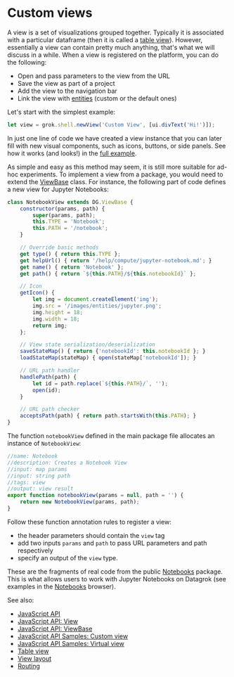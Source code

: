 <!-- TITLE: Create a custom view -->

# Custom views

A view is a set of visualizations grouped together. Typically it is associated with a particular dataframe (then it is
called a [table view](../../overview/table-view.md)). However, essentially a view can contain pretty much anything,
that's what we will discuss in a while. When a view is registered on the platform, you can do the following:

* Open and pass parameters to the view from the URL
* Save the view as part of a project
* Add the view to the navigation bar
* Link the view with [entities](../../overview/objects.md) (custom or the default ones)

Let's start with the simplest example:

```javascript
let view = grok.shell.newView('Custom View', [ui.divText('Hi!')]);
```

In just one line of code we have created a view instance that you can later fill with new visual components, such as
icons, buttons, or side panels. See how it works (and looks!) in
the [full example](https://public.datagrok.ai/js/samples/ui/views/views).

As simple and easy as this method may seem, it is still more suitable for ad-hoc experiments. To implement a view from a
package, you would need to extend the [ViewBase](https://datagrok.ai/js-api/classes/dg.ViewBase) class. For
instance, the following part of code defines a new view for Jupyter Notebooks:

```javascript
class NotebookView extends DG.ViewBase {
    constructor(params, path) {
        super(params, path);
        this.TYPE = 'Notebook';
        this.PATH = '/notebook';
    }

    // Override basic methods
    get type() { return this.TYPE };
    get helpUrl() { return '/help/compute/jupyter-notebook.md'; }
    get name() { return 'Notebook' };
    get path() { return `${this.PATH}/${this.notebookId}` };

    // Icon
    getIcon() {
        let img = document.createElement('img');
        img.src = '/images/entities/jupyter.png';
        img.height = 18;
        img.width = 18;
        return img;
    };

    // View state serialization/deserialization
    saveStateMap() { return {'notebookId': this.notebookId }; }
    loadStateMap(stateMap) { open(stateMap['notebookId']); }

    // URL path handler
    handlePath(path) {
        let id = path.replace(`${this.PATH}/`, '');
        open(id);
    }

    // URL path checker
    acceptsPath(path) { return path.startsWith(this.PATH); }
}
```

The function `notebookView` defined in the main package file allocates an instance of `NotebookView`:

```javascript
//name: Notebook
//description: Creates a Notebook View
//input: map params
//input: string path
//tags: view
//output: view result
export function notebookView(params = null, path = '') {
    return new NotebookView(params, path);
}
```

Follow these function annotation rules to register a view:

* the header parameters should contain the `view` tag
* add two inputs `params` and `path` to pass URL parameters and path respectively
* specify an output of the `view` type.

These are the fragments of real code from the
public [Notebooks](https://github.com/datagrok-ai/public/blob/master/packages/Notebooks/src/package.js)
package. This is what allows users to work with Jupyter Notebooks on Datagrok (see examples in
the [Notebooks](https://public.datagrok.ai/notebooks?) browser).

See also:

* [JavaScript API](../js-api.md)
* [JavaScript API: View](https://datagrok.ai/js-api/classes/dg.View)
* [JavaScript API: ViewBase](https://datagrok.ai/js-api/classes/dg.ViewBase)
* [JavaScript API Samples: Custom view](https://public.datagrok.ai/js/samples/ui/views/views)
* [JavaScript API Samples: Virtual view](https://public.datagrok.ai/js/samples/ui/virtual-view)
* [Table view](../../overview/table-view.md)
* [View layout](../../visualize/view-layout.md)
* [Routing](../../overview/routing.md)
